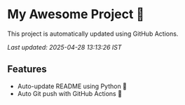 # My Awesome Project 🚀

This project is automatically updated using GitHub Actions.

_Last updated: 2025-04-28 13:13:26 IST_

## Features
- Auto-update README using Python 🐍
- Auto Git push with GitHub Actions 🤖
